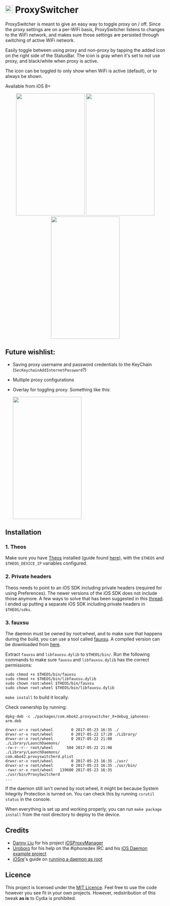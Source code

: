 # <img src="https://cloud.githubusercontent.com/assets/5389084/26520121/0385adbc-42ff-11e7-8fbf-e9a0a97f0d2f.png" width="24" height="24"/> ProxySwitcher
ProxySwitcher is meant to give an easy way to toggle proxy on / off. Since the proxy settings are on a per-WiFi basis, ProxySwitcher listens to changes to the WiFi network, and makes sure those settings are persisted through switching of active WiFi network. 

Easily toggle between using proxy and non-proxy by tapping the added icon on the right side of the StatusBar. The icon is gray when it's set to not use proxy, and black/white  when proxy is active. 

The icon can be toggled to only show when WiFi is active (default), or to always be shown.

Available from iOS 8+

<p align="center">
	<img src="https://user-images.githubusercontent.com/5389084/28245623-b426cbdc-6a3d-11e7-9340-7bbfac0fbb30.png" width="216" height="384"/>
	<img src="https://user-images.githubusercontent.com/5389084/28245621-b3b29d7a-6a3d-11e7-8acf-ca205f7c97c3.png" width="216" height="384"/>
	<img src="https://user-images.githubusercontent.com/5389084/28245622-b3eff418-6a3d-11e7-98cf-ded2eb1f421e.png" width="216" height="384"/>
</p>

## Future wishlist:
- Saving proxy username and password credentials to the KeyChain (`SecKeychainAddInternetPassword`?)
- Multiple proxy configurations
- Overlay for toggling proxy. Something like this:

	<img src="https://cloud.githubusercontent.com/assets/5389084/26522886/ff38f384-433c-11e7-8c76-0cb2e088f630.png" width="216" height="384"/>

## Installation

### 1. Theos
Make sure you have [Theos](https://github.com/theos/theos) installed (guide found [here](http://iphonedevwiki.net/index.php/Theos/Setup)), with the `$THEOS` and `$THEOS_DEVICE_IP` variables configured. 

### 2. Private headers
Theos needs to point to an iOS SDK including private headers (required for using Preferences). The newer versions of the iOS SDK does not include those anymore. A few ways to solve that has been suggested in this [thread](https://github.com/theos/theos/issues/146). I ended up putting a separate iOS SDK including private headers in `$THEOS/sdks`.

### 3. fauxsu
The daemon must be owned by root:wheel, and to make sure that happens during the build, you can use a tool called [fauxsu](https://github.com/DHowett/fauxsu). A compiled version can be downloaded from [here](http://nix.howett.net/~dhowett/fauxsu.tar).

Extract `fauxsu` and `libfauxsu.dylib` to `$THEOS/bin/`. Run the following commands to make sure `fauxsu` and `libfauxsu.dylib` has the correct permissions:

```
sudo chmod +x $THEOS/bin/fauxsu
sudo chmod +x $THEOS/bin/libfauxsu.dylib
sudo chown root:wheel $THEOS/bin/fauxsu
sudo chown root:wheel $THEOS/bin/libfauxsu.dylib
```

`make install` to build it locally.

Check ownership by running:

```
dpkg-deb -c ./packages/com.mbo42.proxyswitcher_X+debug_iphoneos-arm.deb
```
```
drwxr-xr-x root/wheel        0 2017-05-23 16:35 ./
drwxr-xr-x root/wheel        0 2017-05-22 17:20 ./Library/
drwxr-xr-x root/wheel        0 2017-05-22 21:08 ./Library/LaunchDaemons/
-rw-r--r-- root/wheel      504 2017-05-22 21:08 ./Library/LaunchDaemons/
com.mbo42.proxyswitcherd.plist
drwxr-xr-x root/wheel        0 2017-05-23 16:35 ./usr/
drwxr-xr-x root/wheel        0 2017-05-23 16:35 ./usr/bin/
-rwxr-xr-x root/wheel   139680 2017-05-23 16:35 ./usr/bin/ProxySwitcherd
...
```

If the daemon still isn't owned by root:wheel, it might be because System Integrity Protection is turned on. You can check this by running `csrutil status` in the console.

When everything is set up and working properly, you can run `make package install` from the root directory to deploy to the device.

## Credits

* [Danny Liu](https://github.com/DYun) for his project [iOSProxyManager](https://github.com/DYun/iOSProxyManager)
* [Uroboro](https://github.com/uroboro) for his help on the #iphonedev IRC and his [iOS Daemon example project](https://github.com/uroboro/iOS-daemon/tree/Objective-C)
* [iOSre](http://bbs.iosre.com/)'s guide on [running a daemon as root](http://bbs.iosre.com/)

## Licence

This project is licensed under the [MIT Licence](https://github.com/mikaelbo/ProxySwitcher/blob/master/LICENSE). Feel free to use the code however you see fit in your own projects. However, redistribution of this tweak **as is** to Cydia is prohibited.